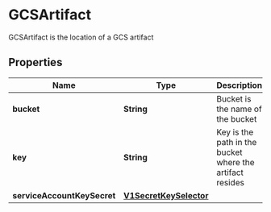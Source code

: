 

# GCSArtifact

GCSArtifact is the location of a GCS artifact
## Properties

Name | Type | Description | Notes
------------ | ------------- | ------------- | -------------
**bucket** | **String** | Bucket is the name of the bucket |  [optional]
**key** | **String** | Key is the path in the bucket where the artifact resides | 
**serviceAccountKeySecret** | [**V1SecretKeySelector**](V1SecretKeySelector.md) |  |  [optional]



